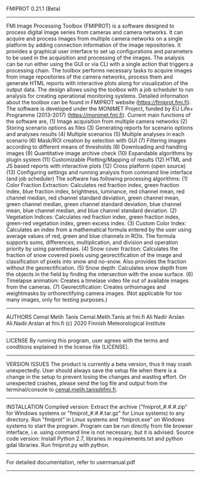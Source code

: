 FMIPROT 0.21.1 (Beta)
***************************************************************
FMI Image Processing Toolbox (FMIPROT) is a software designed to process digital image series from cameras and camera networks. It can acquire and process images from multiple camera networks on a single platform by adding connection information of the image repositories. It provides a graphical user interface to set up configurations and parameters to be used in the acquisition and processing of the images. The analysis can be run either using the GUI or via CLI with a single action that triggers a processing chain. The toolbox performs necessary tasks to acquire images from image repositories of the camera networks, process them and generate HTML reports with interactive plots along for visualization of the output data. The design allows using the toolbox with a job scheduler to run analysis for creating operational monitoring systems. Detailed information about the toolbox can be found in FMIPROT website (https://fmiprot.fmi.fi). The software is developed under the MONIMET Project, funded by EU Life+ Programme (2013-2017) (https://monimet.fmi.fi).
Current main functions of the software are,
(1) Image acquisition from multiple camera networks
(2) Storing scenario options as files
(3) Generating reports for scenario options and analyses results
(4) Multiple scenarios
(5) Multiple analyses in each scenario
(6) Mask/ROI creation by selection with GUI
(7) Filtering images according to different means of thresholds
(8) Downloading and handling images
(9) Quantitative image archive check
(10) Expandable algorithms by plugin system
(11) Customizable Plotting/Mapping of results
(12) HTML and JS based reports with interactive plots
(12) Cross platform (open source)
(13) Configuring settings and running analysis from command line interface (and job scheduler)
The software has following processing algorithms:
(1) Color Fraction Extraction: Calculates red fraction index, green fraction index, blue fraction index, brightness, luminance, red channel mean, red channel median, red channel standard deviation, green channel mean, green channel median, green channel standard deviation, blue channel mean, blue channel median, and blue channel standard deviation.
(2) Vegetation Indices: Calculates red fraction index, green fraction index, green-red vegetation index, green excess index.
(3) Custom Color Index: Calculates an index from a mathematical formula entered by the user using average values of red, green and blue channels in ROIs. The formula supports sums, differences, multiplication, and division and operation priority by using parentheses.
(4) Snow cover fraction: Calculates the fraction of snow covered pixels using georectification of the image and classification of pixels into snow and no-snow. Also provides the fraction without the georectification.
(5) Snow depth: Calculates snow depth from the objects in the field by finding the intersection with the snow surface.
(6) Timelapse animation: Creates a timelase video file out of available images from the cameras.
(7) Georectification: Creates orthoimages and weightmasks by orthorectifying camera images. (Not applicable for too many images, only for testing purposes.)
***************************************************************
AUTHORS
Cemal Melih Tanis Cemal.Melih.Tanis at fmi.fi
Ali Nadir Arslan Ali.Nadir.Arslan at fmi.fi
(c) 2020 Finnish Meteorological Institute
***************************************************************
LICENSE
By running this program, user agrees with the terms and conditions explained in the license file (LICENSE).
***************************************************************
VERSION ISSUES
The product is currently a beta version, thus it may crash unexpectedly. User should always save the setup file when there is a change in the setup to prevent losing the changes and wasting effort.
On unexpected crashes, please send the log file and output from the terminal/console to cemal.melih.tanis@fmi.fi.
***************************************************************
INSTALLATION
Compiled version:
Extract the archive ("fmiprot_#.#.#.zip" for Windows systems or "fmiprot_#.#.#.tar.gz" for Linux systems) to any directory. Run "fmiprot" in Linux systems and "fmiprot.exe" on Windows systems to start the program. Program can be run directly from file browser interface, i.e. using command line is not necessary, but it is advised.
Source code version:
Install Python 2.7, libraries in requirements.txt and python gdal libraries. Run fmiprot.py with python.
***************************************************************
For detailed documentation, refer to usermanual.pdf
***************************************************************
